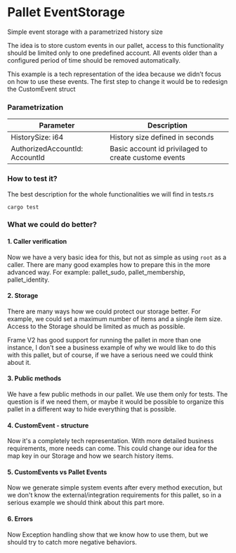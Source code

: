 # Pallet EventStorage

Simple event storage with a parametrized history size

The idea is to store custom events in our pallet, access to this functionality should be limited only to one predefined account. All events older than a configured period of time should be removed automatically.

This example is a tech representation of the idea because we didn’t focus on how to use these events. The first step to change it would be to redesign the CustomEvent struct

### Parametrization

|Parameter| Description                    |
|------|--------------------------------|
|HistorySize: i64| History size defined in seconds|
|AuthorizedAccountId: AccountId| Basic account id privilaged to create custome events |


### How to test it?

The best description for the whole functionalities we will find in tests.rs

``
cargo test
``

### What we could do better?

#### 1. Caller verification

Now we have a very basic idea for this, but not as simple as using ``root`` as a caller. There are many good examples how to prepare this in the more advanced way. For example: pallet_sudo, pallet_membership, pallet_identity.


#### 2. Storage

There are many ways how we could protect our storage better. For example, we could set a maximum number of items and a single item size.
Access to the Storage should be limited as much as possible.

Frame V2 has good support for running the pallet in more than one instance, I don't see a business example of why we would like to do this with this pallet, but of course, if we have a serious need we could think about it.

#### 3. Public methods

We have a few public methods in our pallet. We use them only for tests. The question is if we need them, or maybe it would be possible to organize this pallet in a different way to hide everything that is possible.

#### 4. CustomEvent - structure

Now it's a completely tech representation. With more detailed business requirements, more needs can come. This could change our idea for the map key in our Storage and how we search history items.

#### 5. CustomEvents vs Pallet Events

Now we generate simple system events after every method execution, but we don't know the external/integration requirements for this pallet, so in a serious example we should think about this part more.

#### 6. Errors

Now Exception handling show that we know how to use them, but we should try to catch more negative behaviors.
